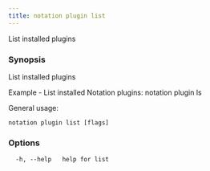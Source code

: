```yaml
---
title: notation plugin list
---
```


List installed plugins

### Synopsis

List installed plugins

Example - List installed Notation plugins:
  notation plugin ls

General usage:
```shell
notation plugin list [flags]
```

### Options

```console
  -h, --help   help for list
```

